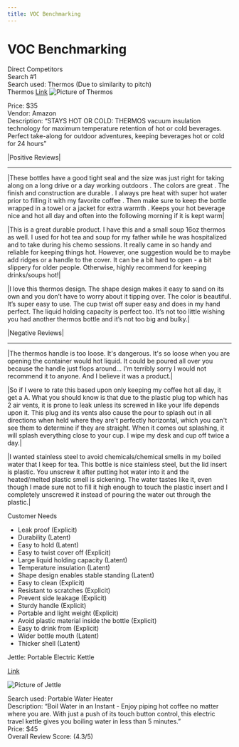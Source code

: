 ```yaml
---
title: VOC Benchmarking
---   
```


# VOC Benchmarking

Direct Competitors  
Search #1  
Search used: Thermos (Due to similarity to pitch)  
Thermos [Link](https://www.amazon.com/Thermos-Stainless-Ounce-Beverage-Bottle/dp/B01DZQT3IU?th=1)
![Picture of Thermos](https://m.media-amazon.com/images/W/MEDIAX_849526-T2/images/I/61iAF0pBz2L.__AC_SX300_SY300_QL70_FMwebp_.jpg)  

Price: $35  
Vendor: Amazon  
Description: “STAYS HOT OR COLD: THERMOS vacuum insulation technology for maximum temperature retention of hot or cold beverages. Perfect take-along for outdoor adventures, keeping beverages hot or cold for 24 hours”  


|Positive Reviews|
_____
|These bottles have a good tight seal and the size was just right for taking along on a long drive or a day working outdoors . The colors are great . The finish and construction are durable . I always pre heat with super hot water prior to filling it with my favorite coffee . Then make sure to keep the bottle wrapped in a towel or a jacket for extra warmth . Keeps your hot beverage nice and hot all day and often into the following morning if it is kept warm|

|This is a great durable product. I have this and a small soup 16oz thermos as well. I used for hot tea and soup for my father while he was hospitalized and to take during his chemo sessions. It really came in so handy and reliable for keeping things hot. However, one suggestion would be to maybe add ridges or a handle to the cover. It can be a bit hard to open - a bit slippery for older people. Otherwise, highly recommend for keeping drinks/soups hot!|

|I love this thermos design. The shape design makes it easy to sand on its own and you don’t have to worry about it tipping over. The color is beautiful. It’s super easy to use. The cup twist off super easy and does in my hand perfect. The liquid holding capacity is perfect too. It’s not too little wishing you had another thermos bottle and it’s not too big and bulky.|


|Negative Reviews|
_____

|The thermos handle is too loose. It's dangerous. It's so loose when you are opening the container would hot liquid. It could be poured all over you because the handle just flops around... I'm terribly sorry I would not recommend it to anyone. And I believe it was a product.|

|So if I were to rate this based upon only keeping my coffee hot all day, it get a A. What you should know is that due to the plastic plug top which has 2 air vents, it is prone to leak unless its screwed in like your life depends upon it. This plug and its vents also cause the pour to splash out in all directions when held where they are't perfectly horizontal, which you can't see them to determine if they are straight. When it comes out splashing, it will splash everything close to your cup. I wipe my desk and cup off twice a day.|

|I wanted stainless steel to avoid chemicals/chemical smells in my boiled water that I keep for tea. This bottle is nice stainless steel, but the lid insert is plastic. You unscrew it after putting hot water into it and the heated/melted plastic smell is sickening. The water tastes like it, even though I made sure not to fill it high enough to touch the plastic insert and I completely unscrewed it instead of pouring the water out through the plastic.|

Customer Needs
* Leak proof (Explicit)
* Durability (Latent)
* Easy to hold (Latent)
* Easy to twist cover off (Explicit)
* Large liquid holding capacity (Latent)
* Temperature insulation (Latent)
* Shape design enables stable standing (Latent)
* Easy to clean (Explicit)
* Resistant to scratches (Explicit)
* Prevent side leakage (Explicit)
* Sturdy handle (Explicit)
* Portable and light weight (Explicit)
* Avoid plastic material inside the bottle (Explicit)
* Easy to drink from (Explicit)
* Wider bottle mouth (Latent)
* Thicker shell (Latent)

Jettle: Portable Electric Kettle   

[Link](https://www.amazon.com/Jettle-Electric-Kettle-Stainless-Temperature/dp/B0BFTMM5PC/ref=sr_1_15?keywords=portable%2Bwater%2Bheater&qid=1705281857&sr=8-15&th=1)

![Picture of Jettle](https://m.media-amazon.com/images/I/615qCiaSGZL._AC_UF350,350_QL80_.jpg)  

Search used: Portable Water Heater  
Description:  “Boil Water in an Instant - Enjoy piping hot coffee no matter where you are. With just a push of its touch button control, this electric travel kettle gives you boiling water in less than 5 minutes.”  
Price: $45  
Overall Review Score: (4.3/5)  

